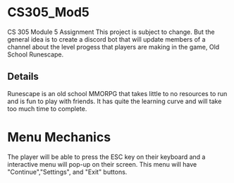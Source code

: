 # CS305_Mod5
CS 305 Module 5 Assignment
This project is subject to change. But the general idea is to create a discord bot 
that will update members of a channel about the level progess that players are making
in the game, Old School Runescape.

## Details
Runescape is an old school MMORPG that takes little to no resources to run and is fun to play with friends. It has quite the learning curve and will take too much time to complete.

# Menu Mechanics
The player will be able to press the ESC key on their keyboard and a interactive menu will pop-up on their screen. This menu will have "Continue","Settings", and "Exit" buttons. 
